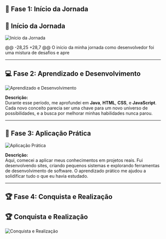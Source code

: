 
## 🚀 Fase 1: Início da Jornada
## 🚀 Início da Jornada

![Início da Jornada](https://media.giphy.com/media/3o7aD2saalBwwftBIY/giphy.gif)

@@ -28,25 +28,7 @@ O início da minha jornada como desenvolvedor foi uma mistura de desafios e apre

---

## 💻 Fase 2: Aprendizado e Desenvolvimento

![Aprendizado e Desenvolvimento](https://media.giphy.com/media/26xBwdIuRJiAIqHwA/giphy.gif)

**Descrição:**  
Durante esse período, me aprofundei em **Java**, **HTML**, **CSS**, e **JavaScript**. Cada novo conceito parecia ser uma chave para um novo universo de possibilidades, e a busca por melhorar minhas habilidades nunca parou.

---

## 🔧 Fase 3: Aplicação Prática

![Aplicação Prática](https://media.giphy.com/media/l0MYt5jPR6QX5pnqM/giphy.gif)

**Descrição:**  
Aqui, comecei a aplicar meus conhecimentos em projetos reais. Fui desenvolvendo sites, criando pequenos sistemas e explorando ferramentas de desenvolvimento de software. O aprendizado prático me ajudou a solidificar tudo o que eu havia estudado.

---

## 🏆 Fase 4: Conquista e Realização
## 🏆  Conquista e Realização

![Conquista e Realização](https://media.giphy.com/media/3o6Zt481isNVuQI1l6/giphy.gif)
